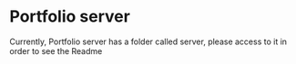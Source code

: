 # Portfolio server

Currently, Portfolio server has a folder called server, please access to it in order to see the Readme

